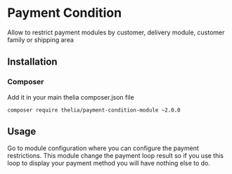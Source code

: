 # Payment Condition

Allow to restrict payment modules by customer, delivery module, customer family or shipping area

## Installation

### Composer

Add it in your main thelia composer.json file

```
composer require thelia/payment-condition-module ~2.0.0
```

## Usage

Go to module configuration where you can configure the payment restrictions.
This module change the payment loop result so if you use this loop to display your payment method you will have nothing else to do. 

